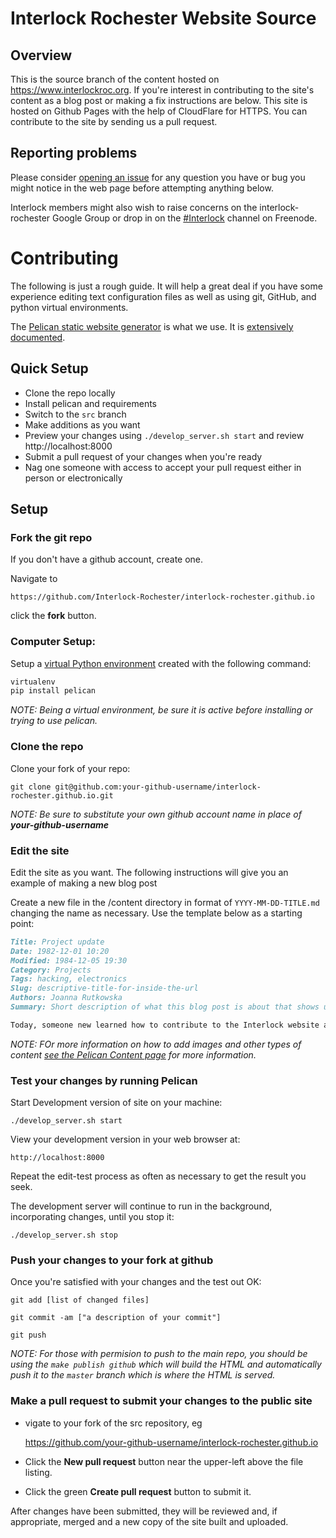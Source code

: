 # Interlock Rochester Website Source

## Overview
This is the source branch of the content hosted on https://www.interlockroc.org. If you're interest in contributing to the
site's content as a blog post or making a fix instructions are below. This site is hosted on Github Pages with the help of
CloudFlare for HTTPS. You can contribute to the site by sending us a pull request. 

## Reporting problems

Please consider [opening an issue](https://github.com/Interlock-Rochester/interlock-rochester.github.io/issues)
for any question you have or bug you might notice in the web page before
attempting anything below.

Interlock members might also wish to raise concerns on the
interlock-rochester Google Group or drop in on the [#Interlock](https://webchat.freenode.net/#interlock) channel 
on Freenode. 

# Contributing

The following is just a rough guide.  It will help a great deal if you have
some experience editing text configuration files as well as using git,
GitHub, and python virtual environments.

The [Pelican static website generator](https://blog.getpelican.com/) is what
we use. It is [extensively documented](http://docs.getpelican.com/en/stable/).

## Quick Setup
* Clone the repo locally
* Install pelican and requirements
* Switch to the `src` branch
* Make additions as you want
* Preview your changes using `./develop_server.sh start` and review http://localhost:8000
* Submit a pull request of your changes when you're ready
* Nag one someone with access to accept your pull request either in person or electronically

## Setup

### Fork the git repo

If you don't have a github account, create one.

Navigate to

    https://github.com/Interlock-Rochester/interlock-rochester.github.io

click the **fork** button.  


### Computer Setup:

Setup a [virtual Python environment](http://docs.python-guide.org/en/latest/dev/virtualenvs/) created with the following command:
```bash
virtualenv
pip install pelican
```
*NOTE: Being a virtual environment, be sure it is active before installing or
trying to use pelican.* 

### Clone the repo
Clone your fork of your repo: 

```
git clone git@github.com:your-github-username/interlock-rochester.github.io.git
```

*NOTE: Be sure to substitute your own github account name in place of
**your-github-username***

### Edit the site

Edit the site as you want. The following instructions will give you an example of making a new blog post

Create a new file in the /content directory in format of `YYYY-MM-DD-TITLE.md` changing the name as necessary. Use the template below as a starting point: 

```markdown
Title: Project update
Date: 1982-12-01 10:20
Modified: 1984-12-05 19:30
Category: Projects
Tags: hacking, electronics
Slug: descriptive-title-for-inside-the-url
Authors: Joanna Rutkowska
Summary: Short description of what this blog post is about that shows up in search indexes. Be two sentences at the most. 

Today, someone new learned how to contribute to the Interlock website and it is me!
```

*NOTE: FOr more information on how to add images and other types of content [see the Pelican Content page](http://docs.getpelican.com/en/3.6.3/content.html) for more information.*

### Test your changes by running Pelican

Start Development version of site on your machine:

```
./develop_server.sh start
```

View your development version in your web browser at:

    http://localhost:8000


Repeat the edit-test process as often as necessary to get the result you
seek.

The development server will continue to run in the background, incorporating
changes, until you stop it:

```
./develop_server.sh stop
```

### Push your changes to your fork at github

Once you're satisfied with your changes and the test out OK:

```
git add [list of changed files]

git commit -am ["a description of your commit"]

git push
```

*NOTE: For those with permision to push to the main repo, you should be using the `make publish github` which will 
build the HTML and automatically push it to the `master` branch which is where the HTML is served.*

### Make a pull request to submit your changes to the public site

* vigate to your fork of the src repository, eg

    https://github.com/your-github-username/interlock-rochester.github.io

* Click the **New pull request** button near the upper-left above the file
listing.
* Click the green **Create pull request** button to submit it.

After changes have been submitted, they will be reviewed and, if
appropriate, merged and a new copy of the site built and uploaded.

